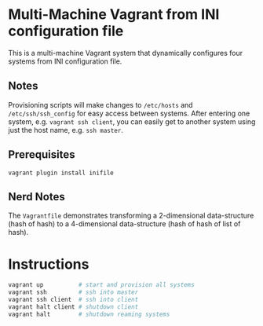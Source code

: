 # **Multi-Machine Vagrant from INI configuration file**

This is a multi-machine Vagrant system that dynamically configures four systems from INI configuration file.  

## **Notes**

Provisioning scripts will make changes to `/etc/hosts` and `/etc/ssh/ssh_config` for easy access between systems.  After entering one system, e.g. `vagrant ssh client`, you can easily get to another system using just the host name, e.g. `ssh master`.

## **Prerequisites**

```
vagrant plugin install inifile
```

## **Nerd Notes**

The `Vagrantfile` demonstrates transforming a 2-dimensional data-structure (hash of hash) to a 4-dimensional data-structure (hash of hash of list of hash).

# **Instructions**

```bash
vagrant up          # start and provision all systems
vagrant ssh         # ssh into master
vagrant ssh client  # ssh into client
vagrant halt client # shutdown client
vagrant halt        # shutdown reaming systems
```
